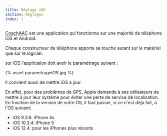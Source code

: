 ```yaml
---
title: Réglage iOS
section: Réglages
index: 1
---
```


[CoachAAC](https://www.coachaac.com) est une application qui fonctionne sur une majorité de téléphone iOS et Android.

Chaque constructeur de téléphone apporte sa touche autant sur le matériel que sur le logiciel.

sur iOS l'application doit avoir le paramétrage suivant :

{% asset parametrageiOS.jpg %}


Il convient aussi de mettre iOS à jour.

En effet, pour des problèmes de GPS, Apple demande à ses utilisateurs de mettre à jour leur système pour éviter une perte de service de localisation.
En fonction de la version de votre OS, il faut passer, si ce n'est déjà fait, à l'OS suivant:

* iOS 9.3.6: iPhone 4s
* iOS 10.3.4: iPhone 5
* iOS 12.4: pour les iPhones plus récents
